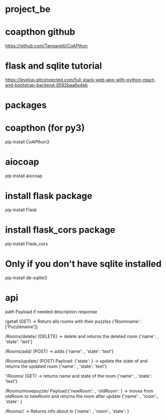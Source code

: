 # project_be

# coapthon github
https://github.com/Tanganelli/CoAPthon
# flask and sqlite tutorial
https://levelup.gitconnected.com/full-stack-web-app-with-python-react-and-bootstrap-backend-8592baa6e4eb

# packages
# coapthon (for py3)
pip install CoAPthon3
# aiocoap
pip install aiocoap
# install flask package
pip install Flask
# install flask_cors package
pip install Flask_cors
# Only if you don't have sqlite installed
pip install db-sqlite3


# api
path
Payload if needed
description
response

/getall (GET)
-> Return alls rooms with their puzzles
{'Roomname':['Puzzlename']}

/Rooms/delete/<room> (DELETE)
-> delete <room> and returns the deleted room
{'name': <text>, 'state': 'text'}

/Rooms/add/<room> (POST)
-> adds <room>
{'name': <text>, 'state': 'text'}

/Rooms/update/<room> (POST)
Payload: {'state': <text>}
-> update the state of <room> and returns the updated room
{'name': <text>, 'state': 'text'}

'/Rooms/<room> (GET)
-> returns name and state of the room
{'name': <text>, 'state': 'text'}

/Rooms/movepuzzle/<puzzle>
Payload:{'newRoom': <text>, 'oldRoom': <text>}
-> moves <puzzle> from oldRoom to newRoom and returns the room after update
{'name': <text>, 'room':<text>, 'state': <text>}

/Rooms/<room>/<puzzle>
-> Returns info about <puzzle> in <room>
{'name': <text>, 'room':<text>, 'state': <text>}